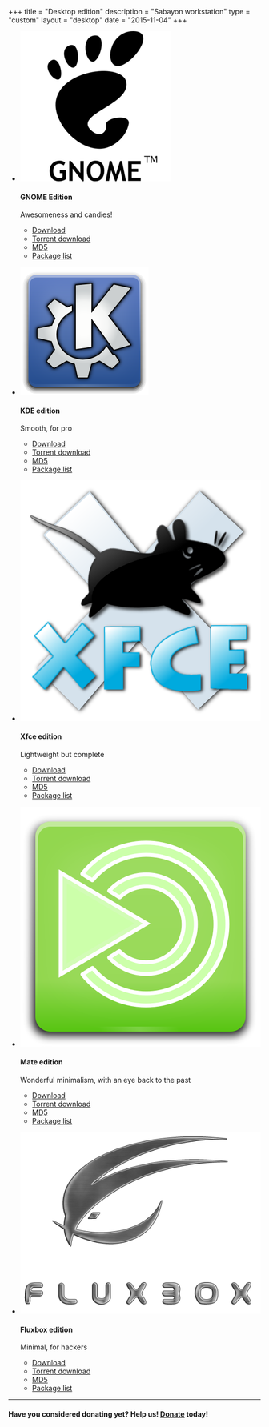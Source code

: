 +++
title = "Desktop edition"
description = "Sabayon workstation"
type = "custom"
layout = "desktop"
date = "2015-11-04"
+++

* [![GNOME logo](/img/gnome-logo.png)](http://dl.sabayon.org/stable/Sabayon_Linux_18.04_amd64_GNOME.iso)

    #### GNOME Edition

    Awesomeness and candies!
    * [Download](http://dl.sabayon.org/stable/Sabayon_Linux_18.04_amd64_GNOME.iso)
    * [Torrent download](http://dl.sabayon.org/stable/Sabayon_Linux_18.04_amd64_GNOME.iso.torrent)
    * [MD5](http://dl.sabayon.org/stable/Sabayon_Linux_18.04_amd64_GNOME.iso.md5)
    * [Package list](http://dl.sabayon.org/stable/Sabayon_Linux_18.04_amd64_GNOME.iso.pkglist)

* [![KDE logo](/img/kde-logo.png)](http://dl.sabayon.org/stable/Sabayon_Linux_18.04_amd64_KDE.iso)

    #### KDE edition

    Smooth, for pro
    * [Download](http://dl.sabayon.org/stable/Sabayon_Linux_18.04_amd64_KDE.iso)
    * [Torrent download](http://dl.sabayon.org/stable/Sabayon_Linux_18.04_amd64_KDE.iso.torrent)
    * [MD5](http://dl.sabayon.org/stable/Sabayon_Linux_18.04_amd64_KDE.iso.md5)
    * [Package list](http://dl.sabayon.org/stable/Sabayon_Linux_18.04_amd64_KDE.iso.pkglist)

* [![Xfce logo](/img/xfce-logo.png)](http://dl.sabayon.org/stable/Sabayon_Linux_18.04_amd64_Xfce.iso)

    #### Xfce edition

    Lightweight but complete
    * [Download](http://dl.sabayon.org/stable/Sabayon_Linux_18.04_amd64_Xfce.iso)
    * [Torrent download](http://dl.sabayon.org/stable/Sabayon_Linux_18.04_amd64_Xfce.iso.torrent)
    * [MD5](http://dl.sabayon.org/stable/Sabayon_Linux_18.04_amd64_Xfce.iso.md5)
    * [Package list](http://dl.sabayon.org/stable/Sabayon_Linux_18.04_amd64_Xfce.iso.pkglist)

* [![Mate logo](/img/mate-logo.png)](http://dl.sabayon.org/stable/Sabayon_Linux_18.04_amd64_MATE.iso)

    #### Mate edition

    Wonderful minimalism, with an eye back to the past
    * [Download](http://dl.sabayon.org/stable/Sabayon_Linux_18.04_amd64_MATE.iso)
    * [Torrent download](http://dl.sabayon.org/stable/Sabayon_Linux_18.04_amd64_MATE.iso.torrent)
    * [MD5](http://dl.sabayon.org/stable/Sabayon_Linux_18.04_amd64_MATE.iso.md5)
    * [Package list](http://dl.sabayon.org/stable/Sabayon_Linux_18.04_amd64_MATE.iso.pkglist)

* [![Fluxbox logo](/img/fluxbox-logo.png)](http://dl.sabayon.org/stable/Sabayon_Linux_18.04_amd64_Minimal.iso)

    #### Fluxbox edition

    Minimal, for hackers
    * [Download](http://dl.sabayon.org/stable/Sabayon_Linux_18.04_amd64_Minimal.iso)
    * [Torrent download](http://dl.sabayon.org/stable/Sabayon_Linux_18.04_amd64_Minimal.iso.torrent)
    * [MD5](http://dl.sabayon.org/stable/Sabayon_Linux_18.04_amd64_Minimal.iso.md5)
    * [Package list](http://dl.sabayon.org/stable/Sabayon_Linux_18.04_amd64_Minimal.iso.pkglist)

<hr>

#### Have you considered donating yet? Help us! [Donate](/donate) today!
